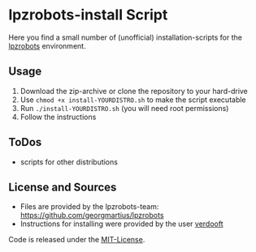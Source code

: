 # lpzrobots-install Script

Here you find a small number of (unofficial) installation-scripts for the [lpzrobots](http://robot.informatik.uni-leipzig.de/software/) environment.

## Usage

1. Download the zip-archive or clone the repository to your hard-drive
2. Use `chmod +x install-YOURDISTRO.sh` to make the script executable
3. Run `./install-YOURDISTRO.sh` (you will need root permissions)
4. Follow the instructions

## ToDos

* scripts for other distributions

## License and Sources

* Files are provided by the lpzrobots-team: https://github.com/georgmartius/lpzrobots
* Instructions for installing were provided by the user [verdooft](https://forum.ubuntuusers.de/topic/e-paket-guilogger-kann-nicht-gefunden-werden/)

Code is released under the [MIT-License](https://opensource.org/licenses/MIT).
